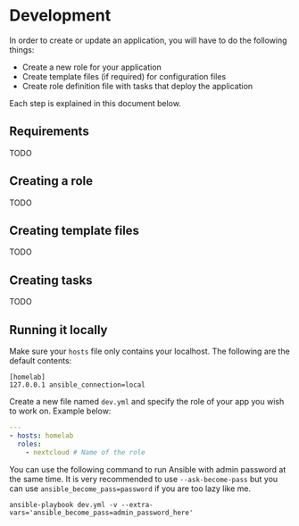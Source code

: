 # Development

In order to create or update an application, you will have to do the following things:

* Create a new role for your application
* Create template files (if required) for configuration files
* Create role definition file with tasks that deploy the application

Each step is explained in this document below.

## Requirements

TODO

## Creating a role

TODO

## Creating template files

TODO

## Creating tasks

TODO

## Running it locally

Make sure your `hosts` file only contains your localhost. The following are the default contents:

```
[homelab]
127.0.0.1 ansible_connection=local
```

Create a new file named `dev.yml` and specify the role of your app you wish to work on. Example below:

```yml
---
- hosts: homelab
  roles:
    - nextcloud # Name of the role
```

You can use the following command to run Ansible with admin password at the same time. It is very recommended to use `--ask-become-pass` but you can use `ansible_become_pass=password` if you are too lazy like me.

```
ansible-playbook dev.yml -v --extra-vars='ansible_become_pass=admin_password_here'
```

